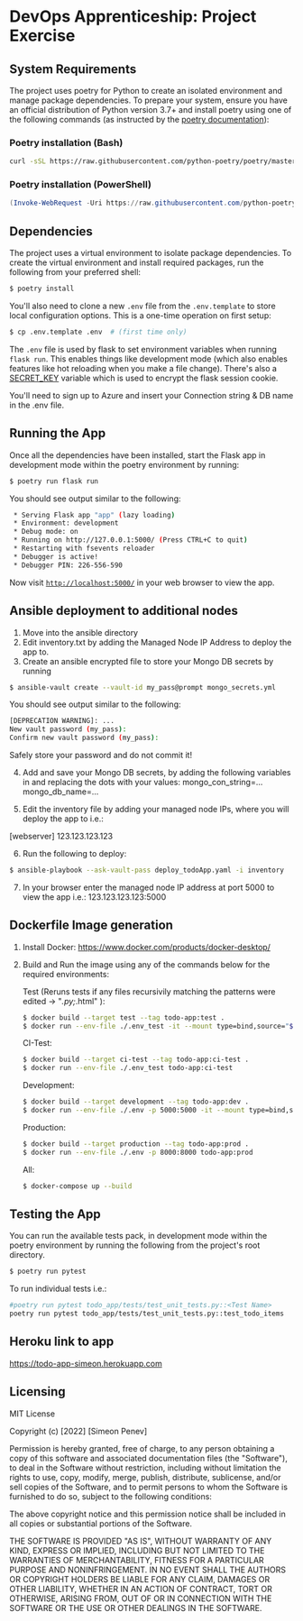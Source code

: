 # DevOps Apprenticeship: Project Exercise

## System Requirements

The project uses poetry for Python to create an isolated environment and manage package dependencies. To prepare your system, ensure you have an official distribution of Python version 3.7+ and install poetry using one of the following commands (as instructed by the [poetry documentation](https://python-poetry.org/docs/#system-requirements)):

### Poetry installation (Bash)

```bash
curl -sSL https://raw.githubusercontent.com/python-poetry/poetry/master/get-poetry.py | python
```

### Poetry installation (PowerShell)

```powershell
(Invoke-WebRequest -Uri https://raw.githubusercontent.com/python-poetry/poetry/master/get-poetry.py -UseBasicParsing).Content | python
```

## Dependencies

The project uses a virtual environment to isolate package dependencies. To create the virtual environment and install required packages, run the following from your preferred shell:

```bash
$ poetry install

```

You'll also need to clone a new `.env` file from the `.env.template` to store local configuration options. This is a one-time operation on first setup:

```bash
$ cp .env.template .env  # (first time only)
```

The `.env` file is used by flask to set environment variables when running `flask run`. This enables things like development mode (which also enables features like hot reloading when you make a file change). There's also a [SECRET_KEY](https://flask.palletsprojects.com/en/1.1.x/config/#SECRET_KEY) variable which is used to encrypt the flask session cookie.

You'll need to sign up to Azure and insert your Connection string & DB name in the .env file.

## Running the App

Once all the dependencies have been installed, start the Flask app in development mode within the poetry environment by running:
```bash
$ poetry run flask run
```

You should see output similar to the following:
```bash
 * Serving Flask app "app" (lazy loading)
 * Environment: development
 * Debug mode: on
 * Running on http://127.0.0.1:5000/ (Press CTRL+C to quit)
 * Restarting with fsevents reloader
 * Debugger is active!
 * Debugger PIN: 226-556-590
```
Now visit [`http://localhost:5000/`](http://localhost:5000/) in your web browser to view the app.

## Ansible deployment to additional nodes

1. Move into the ansible directory
2. Edit inventory.txt by adding the Managed Node IP Address to deploy the app to.
3. Create an ansible encrypted file to store your Mongo DB secrets by running
```bash
$ ansible-vault create --vault-id my_pass@prompt mongo_secrets.yml
```

You should see output similar to the following:
```bash
[DEPRECATION WARNING]: ...
New vault password (my_pass): 
Confirm new vault password (my_pass): 
```
Safely store your password and do not commit it!

4. Add and save your Mongo DB secrets, by adding the following variables in and replacing the dots with your values:
mongo_con_string=...
mongo_db_name=...

5. Edit the inventory file by adding your managed node IPs, where you will deploy the app to i.e.:

[webserver]
123.123.123.123

6. Run the following to deploy:
```bash
$ ansible-playbook --ask-vault-pass deploy_todoApp.yaml -i inventory
```

7. In your browser enter the managed node IP address at port 5000 to view the app i.e.:
123.123.123.123:5000

## Dockerfile Image generation

1. Install Docker:
https://www.docker.com/products/docker-desktop/

2. Build and Run the image using any of the commands below for the required environments:
    
    Test (Reruns tests if any files recursivily matching the patterns were edited -> "*.py;*.html" ):
    ```bash
    $ docker build --target test --tag todo-app:test .
    $ docker run --env-file ./.env_test -it --mount type=bind,source="$(pwd)"/todo_app,target=/appcode/todo_app todo-app:test
    ```
    
    CI-Test:
    ```bash
    $ docker build --target ci-test --tag todo-app:ci-test .
    $ docker run --env-file ./.env_test todo-app:ci-test
    ```

    Development:
    ```bash
    $ docker build --target development --tag todo-app:dev .
    $ docker run --env-file ./.env -p 5000:5000 -it --mount type=bind,source="$(pwd)"/todo_app,target=/appcode/todo_app todo-app:dev
    ```

    Production:
    ```bash
    $ docker build --target production --tag todo-app:prod .
    $ docker run --env-file ./.env -p 8000:8000 todo-app:prod
    ```
    
    All:
    ```bash
    $ docker-compose up --build
    ```

## Testing the App

You can run the available tests pack, in development mode within the poetry environment by running the following from the project's root directory.

```bash
$ poetry run pytest
```

To run individual tests i.e.:

```bash
#poetry run pytest todo_app/tests/test_unit_tests.py::<Test Name>
poetry run pytest todo_app/tests/test_unit_tests.py::test_todo_items
```

## Heroku link to app
https://todo-app-simeon.herokuapp.com

## Licensing

MIT License

Copyright (c) [2022] [Simeon Penev]

Permission is hereby granted, free of charge, to any person obtaining a copy
of this software and associated documentation files (the "Software"), to deal
in the Software without restriction, including without limitation the rights
to use, copy, modify, merge, publish, distribute, sublicense, and/or sell
copies of the Software, and to permit persons to whom the Software is
furnished to do so, subject to the following conditions:

The above copyright notice and this permission notice shall be included in all
copies or substantial portions of the Software.

THE SOFTWARE IS PROVIDED "AS IS", WITHOUT WARRANTY OF ANY KIND, EXPRESS OR
IMPLIED, INCLUDING BUT NOT LIMITED TO THE WARRANTIES OF MERCHANTABILITY,
FITNESS FOR A PARTICULAR PURPOSE AND NONINFRINGEMENT. IN NO EVENT SHALL THE
AUTHORS OR COPYRIGHT HOLDERS BE LIABLE FOR ANY CLAIM, DAMAGES OR OTHER
LIABILITY, WHETHER IN AN ACTION OF CONTRACT, TORT OR OTHERWISE, ARISING FROM,
OUT OF OR IN CONNECTION WITH THE SOFTWARE OR THE USE OR OTHER DEALINGS IN THE
SOFTWARE.